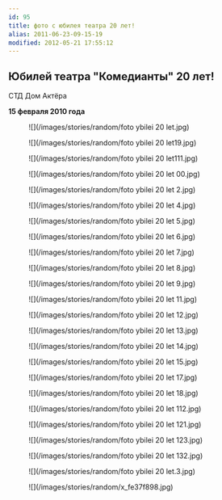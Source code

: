 ```yaml
---
id: 95
title: фото с юбилея театра 20 лет!
alias: 2011-06-23-09-15-19
modified: 2012-05-21 17:55:12
---
```


## Юбилей театра "Комедианты" 20 лет!

СТД Дом Актёра

**15 февраля 2010 года**

<figure>
![](/images/stories/random/foto ybilei 20 let.jpg)
</figure>

<figure>
![](/images/stories/random/foto ybilei 20 let19.jpg)
</figure>

<figure>
![](/images/stories/random/foto ybilei 20 let111.jpg)
</figure>

<figure>
![](/images/stories/random/foto ybilei 20 let 00.jpg)
</figure>

<figure>
![](/images/stories/random/foto ybilei 20 let 2.jpg)
</figure>

<figure>
![](/images/stories/random/foto ybilei 20 let 4.jpg)
</figure>

<figure>
![](/images/stories/random/foto ybilei 20 let 5.jpg)
</figure>

<figure>
![](/images/stories/random/foto ybilei 20 let 6.jpg)
</figure>

<figure>
![](/images/stories/random/foto ybilei 20 let 7.jpg)
</figure>

<figure>
![](/images/stories/random/foto ybilei 20 let 8.jpg)
</figure>

<figure>
![](/images/stories/random/foto ybilei 20 let 9.jpg)
</figure>

<figure>
![](/images/stories/random/foto ybilei 20 let 11.jpg)
</figure>

<figure>
![](/images/stories/random/foto ybilei 20 let 12.jpg)
</figure>

<figure>
![](/images/stories/random/foto ybilei 20 let 13.jpg)
</figure>

<figure>
![](/images/stories/random/foto ybilei 20 let 14.jpg)
</figure>

<figure>
![](/images/stories/random/foto ybilei 20 let 15.jpg)
</figure>

<figure>
![](/images/stories/random/foto ybilei 20 let 17.jpg)
</figure>

<figure>
![](/images/stories/random/foto ybilei 20 let 18.jpg)
</figure>

<figure>
![](/images/stories/random/foto ybilei 20 let 112.jpg)
</figure>

<figure>
![](/images/stories/random/foto ybilei 20 let 121.jpg)
</figure>

<figure>
![](/images/stories/random/foto ybilei 20 let 123.jpg)
</figure>

<figure>
![](/images/stories/random/foto ybilei 20 let 132.jpg)
</figure>

<figure>
![](/images/stories/random/foto ybilei 20 let.3.jpg)
</figure>

<figure>
![](/images/stories/random/x_fe37f898.jpg)
</figure>

